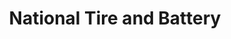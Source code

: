 ---
title: "National Tire and Battery"
url: /cypress/national-tire-and-battery/
shop: Autowerkstatt
---